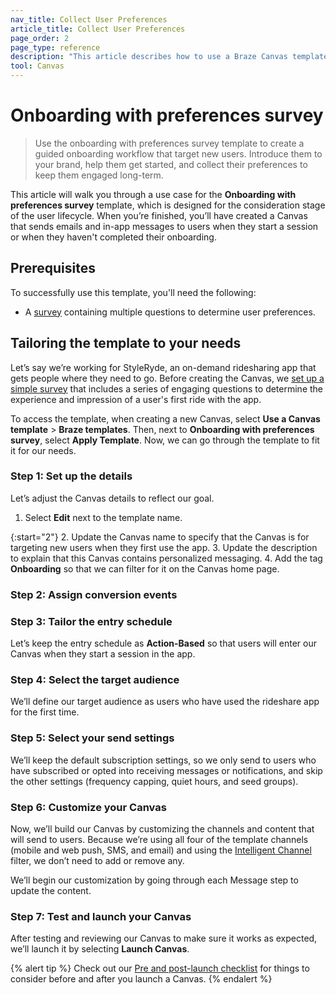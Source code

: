 ```yaml
---
nav_title: Collect User Preferences
article_title: Collect User Preferences
page_order: 2
page_type: reference
description: "This article describes how to use a Braze Canvas template to drive early adoption with a guided onboarding flow to introduce new users to your brand and collect preferences to keep them engaged long-term."
tool: Canvas
---
```


# Onboarding with preferences survey

> Use the onboarding with preferences survey template to create a guided onboarding workflow that target new users. Introduce them to your brand, help them get started, and collect their preferences to keep them engaged long-term.

This article will walk you through a use case for the **Onboarding with preferences survey** template, which is designed for the consideration stage of the user lifecycle. When you’re finished, you’ll have created a Canvas that sends emails and in-app messages to users when they start a session or when they haven't completed their onboarding.

## Prerequisites

To successfully use this template, you'll need the following:

- A [survey]({{site.baseurl}}/user_guide/message_building_by_channel/in-app_messages/traditional/templates/simple_survey) containing multiple questions to determine user preferences.

## Tailoring the template to your needs

Let’s say we’re working for StyleRyde, an on-demand ridesharing app that gets people where they need to go. Before creating the Canvas, we [set up a simple survey]({{site.baseurl}}/user_guide/personalization_and_dynamic_content/catalogs/catalog) that includes a series of engaging questions to determine the experience and impression of a user's first ride with the app.

To access the template, when creating a new Canvas, select **Use a Canvas template** > **Braze templates**. Then, next to **Onboarding with preferences survey**, select **Apply Template**. Now, we can go through the template to fit it for our needs.

### Step 1: Set up the details

Let’s adjust the Canvas details to reflect our goal.

1. Select **Edit** next to the template name.

{:start="2"}
2. Update the Canvas name to specify that the Canvas is for targeting new users when they first use the app.
3. Update the description to explain that this Canvas contains personalized messaging.
4. Add the tag **Onboarding** so that we can filter for it on the Canvas home page. 

### Step 2: Assign conversion events


### Step 3: Tailor the entry schedule

Let’s keep the entry schedule as **Action-Based** so that users will enter our Canvas when they start a session in the app.

### Step 4: Select the target audience

We’ll define our target audience as users who have used the rideshare app for the first time.

### Step 5: Select your send settings

We’ll keep the default subscription settings, so we only send to users who have subscribed or opted into receiving messages or notifications, and skip the other settings (frequency capping, quiet hours, and seed groups).


### Step 6: Customize your Canvas

Now, we’ll build our Canvas by customizing the channels and content that will send to users. Because we’re using all four of the template channels (mobile and web push, SMS, and email) and using the [Intelligent Channel]({{site.baseurl}}/user_guide/brazeai/intelligence/intelligent_channel/) filter, we don’t need to add or remove any.

We’ll begin our customization by going through each Message step to update the content.


### Step 7: Test and launch your Canvas

After testing and reviewing our Canvas to make sure it works as expected, we’ll launch it by selecting **Launch Canvas**.

{% alert tip %}
Check out our [Pre and post-launch checklist]({{site.baseurl}}/user_guide/engagement_tools/canvas/ideas_and_strategies/pre_post_launch_checklist/#things-to-consider-before-launch) for things to consider before and after you launch a Canvas.
{% endalert %}
